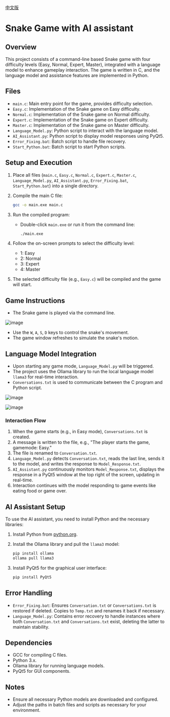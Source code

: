 [中文版](README.zh.md)
# Snake Game with AI assistant

## Overview

This project consists of a command-line based Snake game with four difficulty levels (Easy, Normal, Expert, Master), integrated with a language model to enhance gameplay interaction. The game is written in C, and the language model and assistance features are implemented in Python.

## Files

- `main.c`: Main entry point for the game, provides difficulty selection.
- `Easy.c`: Implementation of the Snake game on Easy difficulty.
- `Normal.c`: Implementation of the Snake game on Normal difficulty.
- `Expert.c`: Implementation of the Snake game on Expert difficulty.
- `Master.c`: Implementation of the Snake game on Master difficulty.
- `Language_Model.py`: Python script to interact with the language model.
- `AI_Assistant.py`: Python script to display model responses using PyQt5.
- `Error_Fixing.bat`: Batch script to handle file recovery.
- `Start_Python.bat`: Batch script to start Python scripts.

## Setup and Execution

1. Place all files (`main.c`, `Easy.c`, `Normal.c`, `Expert.c`, `Master.c`, `Language_Model.py`, `AI_Assistant.py`, `Error_Fixing.bat`, `Start_Python.bat`) into a single directory.

2. Compile the main C file:
   ```sh
   gcc -o main.exe main.c
   ```

3. Run the compiled program:
   - Double-click `main.exe` or run it from the command line:
     ```sh
     ./main.exe
     ```

4. Follow the on-screen prompts to select the difficulty level:
   - 1: Easy
   - 2: Normal
   - 3: Expert
   - 4: Master

5. The selected difficulty file (e.g., `Easy.c`) will be compiled and the game will start.

## Game Instructions

- The Snake game is played via the command line.

![image](https://github.com/ystemsrx/Snake-Game-with-AI/assets/140463276/e3900cdf-dcdd-4fa8-902e-d1af6d7910d6)

- Use the `W`, `A`, `S`, `D` keys to control the snake's movement.
- The game window refreshes to simulate the snake's motion.

## Language Model Integration

- Upon starting any game mode, `Language_Model.py` will be triggered.
- The project uses the Ollama library to run the local language model `llama3` for real-time interaction.
- `Conversations.txt` is used to communicate between the C program and Python script.

![image](https://github.com/ystemsrx/Snake-Game-with-AI/assets/140463276/35b08d88-47bc-43b7-8149-eb66d409a5aa)

![image](https://github.com/ystemsrx/Snake-Game-with-AI/assets/140463276/7c1a8a9e-8469-4b96-9423-89f483989c61)

### Interaction Flow

1. When the game starts (e.g., in Easy mode), `Conversations.txt` is created.
2. A message is written to the file, e.g., "The player starts the game, gamemode: Easy."
3. The file is renamed to `Conversation.txt`.
4. `Language_Model.py` detects `Conversation.txt`, reads the last line, sends it to the model, and writes the response to `Model_Response.txt`.
5. `AI_Assistant.py` continuously monitors `Model_Response.txt`, displays the response in a PyQt5 window at the top right of the screen, updating in real-time.
6. Interaction continues with the model responding to game events like eating food or game over.

## AI Assistant Setup

To use the AI assistant, you need to install Python and the necessary libraries:

1. Install Python from [python.org](https://www.python.org/).

2. Install the Ollama library and pull the `llama3` model:
   ```sh
   pip install ollama
   ollama pull llama3
   ```

3. Install PyQt5 for the graphical user interface:
   ```sh
   pip install PyQt5
   ```

## Error Handling

- `Error_Fixing.bat`: Ensures `Conversation.txt` or `Conversations.txt` is restored if deleted. Copies to `Temp.txt` and renames it back if necessary.
- `Language_Model.py`: Contains error recovery to handle instances where both `Conversation.txt` and `Conversations.txt` exist, deleting the latter to maintain stability.

## Dependencies

- GCC for compiling C files.
- Python 3.x.
- Ollama library for running language models.
- PyQt5 for GUI components.

## Notes

- Ensure all necessary Python models are downloaded and configured.
- Adjust the paths in batch files and scripts as necessary for your environment.
